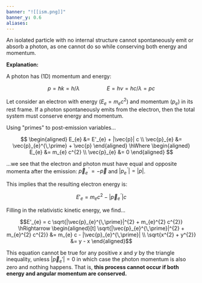 ```yaml
---
banner: "![[ism.png]]"
banner_y: 0.6
aliases:
---
```

An isolated particle with no internal structure cannot spontaneously emit or absorb a photon, as one cannot do so while conserving both energy and momentum.

**Explanation:**

A photon has (1D) momentum and energy:

$$p = \hbar k = h/\lambda \hspace{2cm} E = h\nu = hc/\lambda = pc$$

Let consider an electron with energy ($E_{e} = m_{e} c^{2}$) and momentum ($p_{e}$) in its rest frame. If a photon spontaneously emits from the electron, then the total system must conserve energy and momentum. 

Using "primes" to post-emission variables...

$$
\begin{aligned}
	E_{e} &= E'_{e} + |\vec{p}| c \\
	\vec{p}_{e} &= \vec{p}_{e}^{\,\prime} + \vec{p}
\end{aligned}
\hWhere
\begin{aligned}
	E_{e} &= m_{e} c^{2} \\
	\vec{p}_{e} &= 0
\end{aligned}
$$

...we see that the electron and photon must have equal and opposite momenta after the emission: $\vec{p}_{e}^{\,\prime} = - \vec{p}$ and $|p_{e}^{\,\prime}| = |p|$. 

This implies that the resulting electron energy is: 

$$E'_{e} = m_{e} c^{2} - |\vec{p}_{e}^{\,\prime}| c$$

Filling in the relativistic kinetic energy, we find...

$$E'_{e} = c \sqrt{|\vec{p}_{e}^{\,\prime}|^{2} + m_{e}^{2} c^{2}} \hRightarrow 
\begin{aligned}[t]
	\sqrt{|\vec{p}_{e}^{\,\prime}|^{2} + m_{e}^{2} c^{2}} &= m_{e} c - |\vec{p}_{e}^{\,\prime}| \\
	\sqrt{x^{2} + y^{2}} &= y - x
\end{aligned}$$

This equation cannot be true for any positive $x$ and $y$ by the triangle inequality, unless $|\vec{p}_e{}'| = 0$ in which case the photon momentum is also zero and nothing happens. That is, **this process cannot occur if both energy and angular momentum are conserved.**